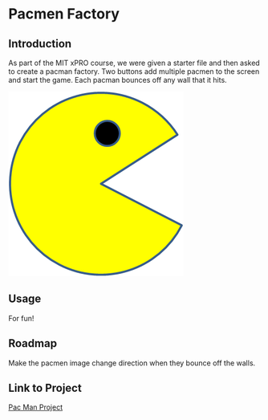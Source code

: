 # Pacmen Factory
## Introduction
As part of the MIT xPRO course, we were given a starter file and then asked to create a pacman factory. Two buttons add multiple pacmen to the screen and start the game. 
Each pacman bounces off any wall that it hits. 

<img src="PacMan1.png">

## Usage
For fun!

## Roadmap
Make the pacmen image change direction when they bounce off the walls.

## Link to Project
<a href="https://github.com/avorwerk98/Pacman.git">Pac Man Project</a>

